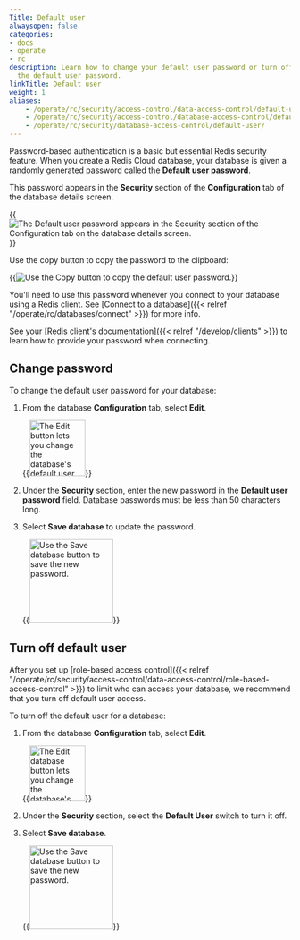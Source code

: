 ```yaml
---
Title: Default user
alwaysopen: false
categories:
- docs
- operate
- rc
description: Learn how to change your default user password or turn off access using
  the default user password.
linkTitle: Default user
weight: 1
aliases:
    - /operate/rc/security/access-control/data-access-control/default-user/
    - /operate/rc/security/access-control/database-access-control/default-user/
    - /operate/rc/security/database-access-control/default-user/
---
```


Password-based authentication is a basic but essential Redis security feature. When you create a Redis Cloud database, your database is given a randomly generated password called the **Default user password**.

This password appears in the **Security** section of the **Configuration** tab of the database details screen.

{{<image filename="images/rc/database-fixed-configuration-security.png" alt="The Default user password appears in the Security section of the Configuration tab on the database details screen." >}}

Use the copy button to copy the password to the clipboard:

{{<image filename="images/rc/button-copy.png"  alt="Use the Copy button to copy the default user password." >}}

You'll need to use this password whenever you connect to your database using a Redis client. See [Connect to a database]({{< relref "/operate/rc/databases/connect" >}}) for more info.

See your [Redis client's documentation]({{< relref "/develop/clients" >}}) to learn how to provide your password when connecting.

## Change password

To change the default user password for your database:

1. From the database **Configuration** tab, select **Edit**.

    {{<image filename="images/rc/button-database-edit.png" width="100px" alt="The Edit button lets you change the database's default user password." >}}

1. Under the **Security** section, enter the new password in the **Default user password** field. Database passwords must be less than 50 characters long.

1. Select **Save database** to update the password.

    {{<image filename="images/rc/button-database-save.png" width="150px" alt="Use the Save database button to save the new password." >}}

## Turn off default user

After you set up [role-based access control]({{< relref "/operate/rc/security/access-control/data-access-control/role-based-access-control" >}}) to limit who can access your database, we recommend that you turn off default user access.

To turn off the default user for a database:

1. From the database **Configuration** tab, select **Edit**.

    {{<image filename="images/rc/button-database-edit.png" width="100px" alt="The Edit database button lets you change the database's default user password." >}}

1. Under the **Security** section, select the **Default User** switch to turn it off.

1. Select **Save database**.

    {{<image filename="images/rc/button-database-save.png" width="150px" alt="Use the Save database button to save the new password." >}}